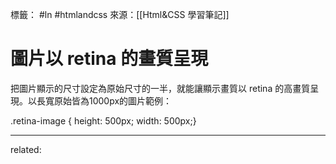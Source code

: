 標籤： #ln #htmlandcss 
來源：[[Html&CSS 學習筆記]]

# 圖片以 retina 的畫質呈現
把圖片顯示的尺寸設定為原始尺寸的一半，就能讓顯示畫質以 retina 的高畫質呈現。以長寬原始皆為1000px的圖片範例：

.retina-image { height: 500px; width: 500px;}

---

related: